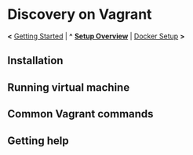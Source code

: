 
# Discovery on Vagrant

**<** [Getting Started](getting_started.md) | **^** **[Setup Overview](overview.md)** | [Docker Setup](docker.md) **>**

## Installation


## Running virtual machine


## Common Vagrant commands


## Getting help
